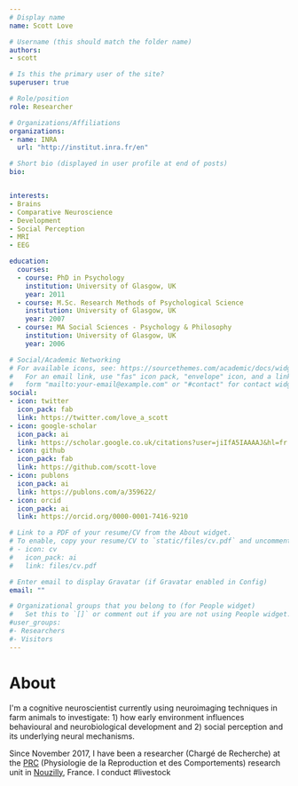 ```yaml
---
# Display name
name: Scott Love

# Username (this should match the folder name)
authors:
- scott

# Is this the primary user of the site?
superuser: true

# Role/position
role: Researcher

# Organizations/Affiliations
organizations:
- name: INRA
  url: "http://institut.inra.fr/en"

# Short bio (displayed in user profile at end of posts)
bio:


interests:
- Brains
- Comparative Neuroscience
- Development
- Social Perception
- MRI
- EEG

education:
  courses:
  - course: PhD in Psychology
    institution: University of Glasgow, UK
    year: 2011
  - course: M.Sc. Research Methods of Psychological Science
    institution: University of Glasgow, UK
    year: 2007
  - course: MA Social Sciences - Psychology & Philosophy
    institution: University of Glasgow, UK
    year: 2006

# Social/Academic Networking
# For available icons, see: https://sourcethemes.com/academic/docs/widgets/#icons
#   For an email link, use "fas" icon pack, "envelope" icon, and a link in the
#   form "mailto:your-email@example.com" or "#contact" for contact widget.
social:
- icon: twitter
  icon_pack: fab
  link: https://twitter.com/love_a_scott
- icon: google-scholar
  icon_pack: ai
  link: https://scholar.google.co.uk/citations?user=jiIfA5IAAAAJ&hl=fr
- icon: github
  icon_pack: fab
  link: https://github.com/scott-love
- icon: publons
  icon_pack: ai
  link: https://publons.com/a/359622/
- icon: orcid
  icon_pack: ai
  link: https://orcid.org/0000-0001-7416-9210

# Link to a PDF of your resume/CV from the About widget.
# To enable, copy your resume/CV to `static/files/cv.pdf` and uncomment the lines below.  
# - icon: cv
#   icon_pack: ai
#   link: files/cv.pdf

# Enter email to display Gravatar (if Gravatar enabled in Config)
email: ""

# Organizational groups that you belong to (for People widget)
#   Set this to `[]` or comment out if you are not using People widget.  
#user_groups:
#- Researchers
#- Visitors
---
```


# About

I'm a cognitive neuroscientist currently using neuroimaging techniques in farm animals to investigate: 1) how early environment influences behavioural and neurobiological development and 2) social perception and its underlying neural mechanisms.

Since November 2017, I have been a researcher (Chargé de Recherche) at the [PRC](https://www6.val-de-loire.inra.fr/physiologie_reproduction_comportements) (Physiologie de la Reproduction et des Comportements) research unit in [Nouzilly](https://www.google.com/maps/place/Inra+Centre+Val+De+Loire/@47.544757,0.782861,15z/data=!4m5!3m4!1s0x0:0xe0400dff4907150e!8m2!3d47.544757!4d0.782861), France. I conduct #livestock

